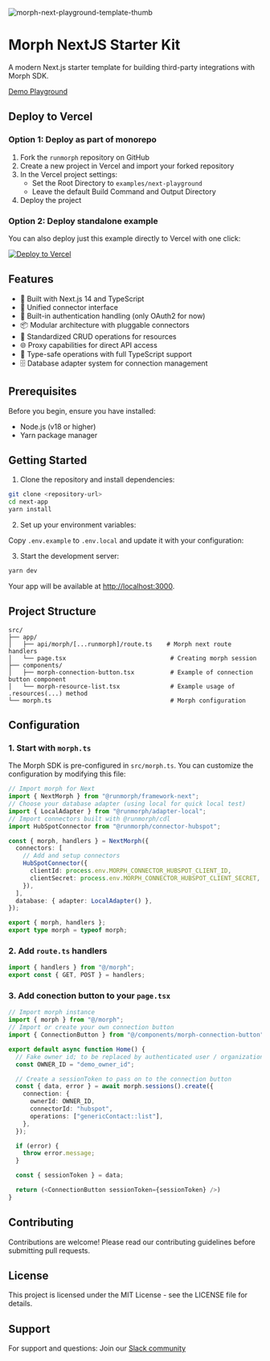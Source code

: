 ![morph-next-playground-template-thumb](https://github.com/user-attachments/assets/d1c42af7-8186-42d9-b997-fe3e5aa2028f)

# Morph NextJS Starter Kit

A modern Next.js starter template for building third-party integrations with Morph SDK.

[Demo Playground](https://morph-next-playground-clone.vercel.app/playground/fake-user-6ivhxgnknnt/connectors)

## Deploy to Vercel

### Option 1: Deploy as part of monorepo

1. Fork the `runmorph` repository on GitHub
2. Create a new project in Vercel and import your forked repository
3. In the Vercel project settings:
   - Set the Root Directory to `examples/next-playground`
   - Leave the default Build Command and Output Directory
4. Deploy the project

### Option 2: Deploy standalone example

You can also deploy just this example directly to Vercel with one click:

[![Deploy to Vercel](https://vercel.com/button)](https://vercel.com/new/clone?repository-url=https://github.com/morphHQ/runmorph/tree/main/examples/next-playground&env=MORPH_ENCRYPTION_KEY,MORPH_CALLBACK_BASE_URL,NEXT_PUBLIC_MORPH_API_BASE_URL,MORPH_CONNECTOR_HUBSPOT_CLIENT_ID,MORPH_CONNECTOR_HUBSPOT_CLIENT_SECRET&envDescription=Environment%20variables%20for%20Morph%20integration&envLink=https://github.com/morphHQ/runmorph/tree/main/examples/next-playground#environment-variables)

## Features

- 🚀 Built with Next.js 14 and TypeScript
- 🔌 Unified connector interface
- 🔐 Built-in authentication handling (only OAuth2 for now)
- 📦 Modular architecture with pluggable connectors
- 🔄 Standardized CRUD operations for resources
- 🌐 Proxy capabilities for direct API access
- 📝 Type-safe operations with full TypeScript support
- 🗄️ Database adapter system for connection management

## Prerequisites

Before you begin, ensure you have installed:

- Node.js (v18 or higher)
- Yarn package manager

## Getting Started

1. Clone the repository and install dependencies:

```bash
git clone <repository-url>
cd next-app
yarn install
```

2. Set up your environment variables:

Copy `.env.example` to `.env.local` and update it with your configuration:

3. Start the development server:

```bash
yarn dev
```

Your app will be available at [http://localhost:3000](http://localhost:3000).

## Project Structure

```
src/
├── app/
│   ├── api/morph/[...runmorph]/route.ts    # Morph next route handlers
│   └── page.tsx                             # Creating morph session
├── components/
│   ├── morph-connection-button.tsx          # Example of connection button component
│   └── morph-resource-list.tsx              # Example usage of .resources(...) method
└── morph.ts                                 # Morph configuration
```

## Configuration

### 1. Start with `morph.ts`

The Morph SDK is pre-configured in `src/morph.ts`. You can customize the configuration by modifying this file:

```typescript
// Import morph for Next
import { NextMorph } from "@runmorph/framework-next";
// Choose your database adapter (using local for quick local test)
import { LocalAdapter } from "@runmorph/adapter-local";
// Import connectors built with @runmorph/cdl
import HubSpotConnector from "@runmorph/connector-hubspot";

const { morph, handlers } = NextMorph({
  connectors: [
    // Add and setup connectors
    HubSpotConnector({
      clientId: process.env.MORPH_CONNECTOR_HUBSPOT_CLIENT_ID,
      clientSecret: process.env.MORPH_CONNECTOR_HUBSPOT_CLIENT_SECRET,
    }),
  ],
  database: { adapter: LocalAdapter() },
});

export { morph, handlers };
export type morph = typeof morph;
```

### 2. Add `route.ts` handlers

```typescript
import { handlers } from "@/morph";
export const { GET, POST } = handlers;
```

### 3. Add conection button to your `page.tsx`

```typescript
// Import morph instance
import { morph } from "@/morph";
// Import or create your own connection button
import { ConnectionButton } from "@/components/morph-connection-button";

export default async function Home() {
  // Fake owner id; to be replaced by authenticated user / organization id
  const OWNER_ID = "demo_owner_id";

  // Create a sessionToken to pass on to the connection button
  const { data, error } = await morph.sessions().create({
    connection: {
      ownerId: OWNER_ID,
      connectorId: "hubspot",
      operations: ["genericContact::list"],
    },
  });

  if (error) {
    throw error.message;
  }

  const { sessionToken } = data;

  return (<ConnectionButton sessionToken={sessionToken} />)
}
```

## Contributing

Contributions are welcome! Please read our contributing guidelines before submitting pull requests.

## License

This project is licensed under the MIT License - see the LICENSE file for details.

## Support

For support and questions:
Join our [Slack community](https://join.slack.com/t/morphcommunity/shared_invite/zt-2tc1vo0n7-8lUPL8~D7wwjC4UmbujAUA)
